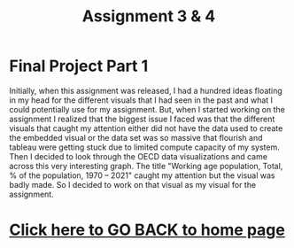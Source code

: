 <meta charset="UTF-8">
<meta name="viewport" content="width=device-width, initial-scale=1">
<link rel="stylesheet" href="https://www.w3schools.com/w3css/4/w3.css">
<link rel="stylesheet" href="https://fonts.googleapis.com/css?family=Montserrat">
<link rel="stylesheet" href="https://cdnjs.cloudflare.com/ajax/libs/font-awesome/4.7.0/css/font-awesome.min.css">

<body class="w3-black">



<!-- Page Content -->
<div class="w3-padding-large" id="main">
  <!-- Header/Home -->
  <header class="w3-container w3-padding-32 w3-center w3-black" id="home">
    <h1 class="w3-jumbo"><span class="w3-hide-small">Assignment 3 & 4</span></h1>
 
  </header>
   
  
  <h1 class="w3-jumbo"><span class="w3-hide-small">Final Project Part 1 </span></h1>
  <p> Initially, when this assignment was released, I had a hundred ideas floating in my head for the different visuals that I had seen in the past and what I could potentially use for my assignment. But, when I started working on the assignment I realized that the biggest issue I faced was that the different visuals that caught my attention either did not have the data used to create the embedded visual or the data set was so massive that flourish and tableau were getting stuck due to limited compute capacity of my system. Then I decided to look through the OECD data visualizations and came across this very interesting graph. The title "Working age population, Total, % of the population, 1970 – 2021" caught my attention but the visual was badly made. So I decided to work on that visual as my visual for the assignment. </p>

 
<H1>   <a href ="https://sanjaydr.github.io/MyPortfolio/" > Click here to <b> GO BACK </b> to home page </a> </H1>
<!-- END PAGE CONTENT -->
